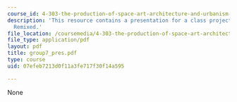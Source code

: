```yaml
---
course_id: 4-303-the-production-of-space-art-architecture-and-urbanism-in-dialogue-fall-2006
description: 'This resource contains a presentation for a class project: Stata Center:
  Remixed.'
file_location: /coursemedia/4-303-the-production-of-space-art-architecture-and-urbanism-in-dialogue-fall-2006/07efeb7213d0f11a3fe717f30f14a595_group7_pres.pdf
file_type: application/pdf
layout: pdf
title: group7_pres.pdf
type: course
uid: 07efeb7213d0f11a3fe717f30f14a595

---
```

None